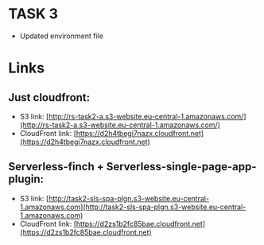 # TASK 3
- Updated environment file


# Links

## Just cloudfront:

- S3 link: [http://rs-task2-a.s3-website.eu-central-1.amazonaws.com/](http://rs-task2-a.s3-website.eu-central-1.amazonaws.com/)
- CloudFront link: [https://d2h4tbegi7nazx.cloudfront.net](https://d2h4tbegi7nazx.cloudfront.net)

## Serverless-finch + Serverless-single-page-app-plugin:

- S3 link: [http://task2-sls-spa-plgn.s3-website.eu-central-1.amazonaws.com](http://task2-sls-spa-plgn.s3-website.eu-central-1.amazonaws.com)
- CloudFront link: [https://d2zs1b2fc85bae.cloudfront.net](https://d2zs1b2fc85bae.cloudfront.net)

